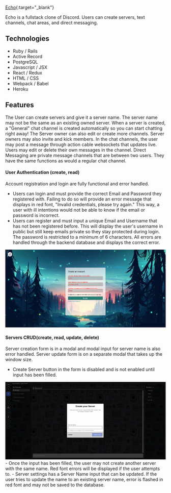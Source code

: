 <!-- # Echo -->
<!-- # <a href="https://echo-discordclone.herokuapp.com/#/" target="_blank">Echo</a> -->
[Echo](https://echo-discordclone.herokuapp.com/#/){:target="_blank"}

Echo is a fullstack clone of Discord. Users can create servers, text channels, chat areas, and direct messaging.

## Technologies
* Ruby / Rails
* Active Record
* PostgreSQL
* Javascript / JSX
* React / Redux
* HTML / CSS
* Webpack / Babel
* Heroku

## Features
The User can create servers and give it a server name. The server name may not be the same as an existing owned server. When a server is created, a "General" chat channel is created automatically so you can start chatting right away! The Server owner can also edit or create more channels. Server owners may also invite and kick members. In the chat channels, the user may post a message through action cable websockets that updates live. Users may edit or delete their own messages in the channel. Direct Messaging are private message channels that are between two users. They have the same functions as would a regular chat channel.

#### User Authentication (create, read)
Account registration and login are fully functional and error handled.
- Users can login and must provide the correct Email and Password they registered with. Failing to do so will provide an error message that displays in red font, "Invalid credentials, please try again." This way, a user with ill intentions would not be able to know if the email or password is incorrect.
- Users can register and must input a unique Email and Username that has not been registered before. This will display the user's username in public but still keep emails private so they stay protected during login. The password is restricted to a minimum of 6 characters. All errors are handled through the backend database and displays the correct error.
<img src="/app/assets/images/EchoAuth.png" alt="UserAuth">

#### Servers CRUD(create, read, update, delete)
Server creation form is in a modal and modal input for server name is also error handled. Server update form is on a separate modal that takes up the window size.
- Create Server button in the form is disabled and is not enabled until input has been filled.
<img src="/app/assets/images/EchoServer.png" alt="ServerCreate">
- Once the input has been filled, the user may not create another server with the same name. Red font errors will be displayed if the user attempts to.
- Server settings has a Server Name input that can be updated. If the user tries to update the name to an existing server name, error is flashed in red font and may not be saved to the database.

<!-- #### Channels CRUD(create, read, update, delete)


#### Messages (create, read) -->